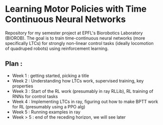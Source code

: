 # Learning Motor Policies with Time Continuous Neural Networks

Repository for my semester project at EPFL's Biorobotics Laboratory (BIOROB). The goal is to train time-continuous neural networks (more specifically LTCs) for strongly non-linear control tasks (ideally locomotion of quadruped robots) using reinforcement learning.

## Plan :
- Week 1 : getting started, picking a title
- Week 2 : Understanding how LTCs work, supervised training, key properties
- Week 3 : Start of the RL work (presumably in ray RLLib), RL training of RNNs for control tasks
- Week 4 : Implementing LTCs in ray, figuring out how to make BPTT work for RL (presumably using a PPO alg)
- Week 5 : Running examples in ray
- Week > 5 : end of the receding horizon, we will see later
